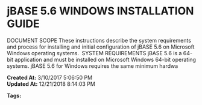 # jBASE 5.6 WINDOWS INSTALLATION GUIDE

DOCUMENT SCOPE These instructions describe the system requirements and process for installing and initial configuration of jBASE 5.6 on Microsoft Windows operating systems.  SYSTEM REQUIREMENTS jBASE 5.6 is a 64-bit application and must be installed on Microsoft Windows 64-bit operating systems. jBASE 5.6 for Windows requires the same minimum hardwa  

**Created At:** 3/10/2017 5:06:50 PM  
**Updated At:** 12/21/2018 8:14:03 PM  

**Tags:**
<badge text='installing jbase on windows' vertical='middle' />
<badge text='windows' vertical='middle' />
<badge text='install ' vertical='middle' />
<badge text='jbase on windows' vertical='middle' />
